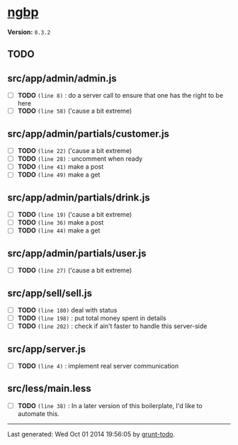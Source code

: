 # [ngbp]( https://github.com/ngbp/ngbp )

**Version:** `0.3.2`

## TODO

## src/app/admin/admin.js

-  [ ] **TODO** `(line 8)` : do a server call to ensure that one has the right to be here
-  [ ] **TODO** `(line 58)`  ('cause a bit extreme)

## src/app/admin/partials/customer.js

-  [ ] **TODO** `(line 22)`  ('cause a bit extreme)
-  [ ] **TODO** `(line 28)` : uncomment when ready
-  [ ] **TODO** `(line 41)`  make a post
-  [ ] **TODO** `(line 49)`  make a get

## src/app/admin/partials/drink.js

-  [ ] **TODO** `(line 19)`  ('cause a bit extreme)
-  [ ] **TODO** `(line 36)`  make a post
-  [ ] **TODO** `(line 44)`  make a get

## src/app/admin/partials/user.js

-  [ ] **TODO** `(line 27)`  ('cause a bit extreme)

## src/app/sell/sell.js

-  [ ] **TODO** `(line 180)`  deal with status
-  [ ] **TODO** `(line 198)`  : put total money spent in details
-  [ ] **TODO** `(line 202)`  : check if ain't faster to handle this server-side

## src/app/server.js

-  [ ] **TODO** `(line 4)` : implement real server communication

## src/less/main.less

-  [ ] **TODO** `(line 38)` : In a later version of this boilerplate, I'd like to automate this.


* * *

Last generated: Wed Oct 01 2014 19:56:05 by [grunt-todo](https://github.com/leny/grunt-todo).
